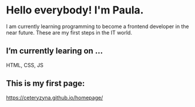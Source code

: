 ﻿# Hello everybody! I'm Paula.
I am currently learning programming to become a frontend developer in the near future.
These are my first steps in the IT world.

## I’m currently learing on ...
HTML, CSS, JS

## This is my first page:
https://ceteryzyna.github.io/homepage/


